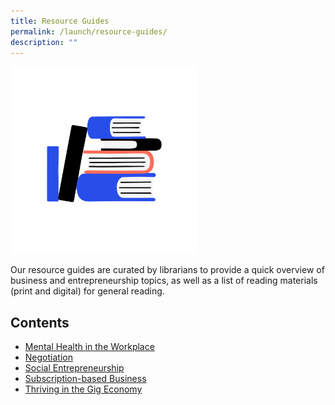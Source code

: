 ```yaml
---
title: Resource Guides
permalink: /launch/resource-guides/
description: ""
---
```

<img src="/images/launch-icons/NLB_physical_resource-01.png" style="width:300px">

Our resource guides are curated by librarians to provide a quick overview of business and entrepreneurship topics, as well as a list of reading materials (print and digital) for general reading.

## Contents

- [Mental Health in the Workplace](/launch/resource-guides/mental-health-workplace/)
- [Negotiation](/launch/resource-guides/negotiation/)
- [Social Entrepreneurship](/launch/resource-guides/social-entrepreneurship/)
- [Subscription-based Business](/launch/resource-guides/subscription-based-business/)
- [Thriving in the Gig Economy](/launch/resource-guides/thriving-gig-economy/)
